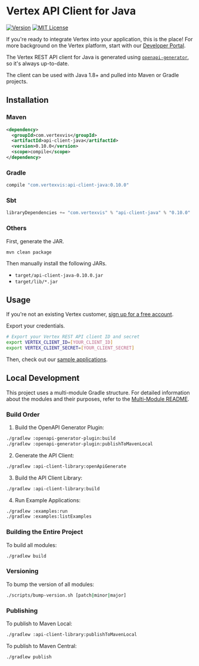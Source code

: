 # Vertex API Client for Java

[![Version](https://img.shields.io/maven-central/v/com.vertexvis/api-client-java)](https://search.maven.org/artifact/com.vertexvis/api-client-java)
[![MIT License](https://img.shields.io/github/license/vertexvis/vertex-api-client-java)](https://github.com/Vertexvis/vertex-api-client-java/blob/main/LICENSE)

If you're ready to integrate Vertex into your application, this is the place! For more background on the Vertex platform, start with our [Developer Portal](https://developer.vertexvis.com/).

The Vertex REST API client for Java is generated using [`openapi-generator`](https://github.com/OpenAPITools/openapi-generator), so it's always up-to-date.

The client can be used with Java 1.8+ and pulled into Maven or Gradle projects.

## Installation

### Maven

```xml
<dependency>
  <groupId>com.vertexvis</groupId>
  <artifactId>api-client-java</artifactId>
  <version>0.10.0</version>
  <scope>compile</scope>
</dependency>
```

### Gradle

```groovy
compile "com.vertexvis:api-client-java:0.10.0"
```

### Sbt

```sbt
libraryDependencies += "com.vertexvis" % "api-client-java" % "0.10.0"
```

### Others

First, generate the JAR.

```shell
mvn clean package
```

Then manually install the following JARs.

- `target/api-client-java-0.10.0.jar`
- `target/lib/*.jar`

## Usage

If you're not an existing Vertex customer, [sign up for a free account](https://aws.amazon.com/marketplace/pp/B08PP264Z1?stl=true).

Export your credentials.

```bash
# Export your Vertex REST API client ID and secret
export VERTEX_CLIENT_ID=[YOUR_CLIENT_ID]
export VERTEX_CLIENT_SECRET=[YOUR_CLIENT_SECRET]
```

Then, check out our [sample applications](./src/main/java/com/vertexvis/example).

## Local Development

This project uses a multi-module Gradle structure. For detailed information about the modules and their purposes, refer to the [Multi-Module README](./MULTI_MODULE_README.md).

### Build Order

1. Build the OpenAPI Generator Plugin:
```bash
./gradlew :openapi-generator-plugin:build
./gradlew :openapi-generator-plugin:publishToMavenLocal
```

2. Generate the API Client:
```bash
./gradlew :api-client-library:openApiGenerate
```

3. Build the API Client Library:
```bash
./gradlew :api-client-library:build
```

4. Run Example Applications:
```bash
./gradlew :examples:run
./gradlew :examples:listExamples
```

### Building the Entire Project

To build all modules:
```bash
./gradlew build
```

### Versioning

To bump the version of all modules:
```bash
./scripts/bump-version.sh [patch|minor|major]
```

### Publishing

To publish to Maven Local:
```bash
./gradlew :api-client-library:publishToMavenLocal
```

To publish to Maven Central:
```bash
./gradlew publish
```

